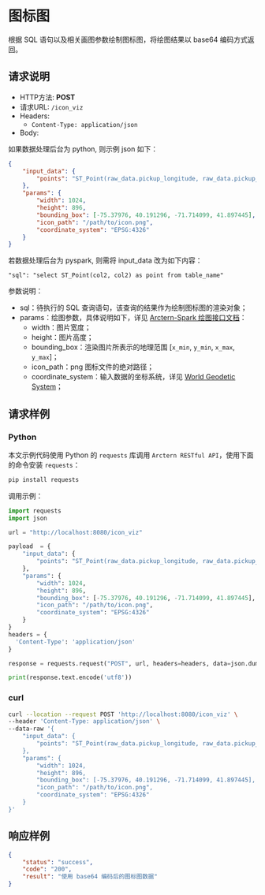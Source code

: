 # 图标图

根据 SQL 语句以及相关画图参数绘制图标图，将绘图结果以 base64 编码方式返回。

## 请求说明

- HTTP方法: **POST**
- 请求URL: `/icon_viz`
- Headers:
    - `Content-Type: application/json`
- Body:

如果数据处理后台为 python, 则示例 json 如下：

```json
{
    "input_data": {
        "points": "ST_Point(raw_data.pickup_longitude, raw_data.pickup_latitude)"
    },
    "params": {
        "width": 1024,
        "height": 896,
        "bounding_box": [-75.37976, 40.191296, -71.714099, 41.897445],
        "icon_path": "/path/to/icon.png",
        "coordinate_system": "EPSG:4326"
    }
}
```

若数据处理后台为 pyspark, 则需将 input_data 改为如下内容：
```
"sql": "select ST_Point(col2, col2) as point from table_name"
```

参数说明：

- sql：待执行的 SQL 查询语句，该查询的结果作为绘制图标图的渲染对象；
- params：绘图参数，具体说明如下，详见 [Arctern-Spark 绘图接口文档](../../../spark/api/render/function/layer/iconviz.md)：
    - width：图片宽度；
    - height：图片高度；
    - bounding_box：渲染图片所表示的地理范围 [`x_min`, `y_min`, `x_max`, `y_max`]；
    - icon_path：png 图标文件的绝对路径；
    - coordinate_system：输入数据的坐标系统，详见 [World Geodetic System](https://en.wikipedia.org/wiki/World_Geodetic_System)；

## 请求样例

### Python

本文示例代码使用 Python 的 `requests` 库调用 `Arctern RESTful API`，使用下面的命令安装 `requests`：

```bash
pip install requests
```

调用示例：

```python
import requests
import json

url = "http://localhost:8080/icon_viz"

payload  = {
    "input_data": {
        "points": "ST_Point(raw_data.pickup_longitude, raw_data.pickup_latitude)"
    },
    "params": {
        "width": 1024,
        "height": 896,
        "bounding_box": [-75.37976, 40.191296, -71.714099, 41.897445],
        "icon_path": "/path/to/icon.png",
        "coordinate_system": "EPSG:4326"
    }
}
headers = {
  'Content-Type': 'application/json'
}

response = requests.request("POST", url, headers=headers, data=json.dumps(payload))

print(response.text.encode('utf8'))
```

### curl

```bash
curl --location --request POST 'http://localhost:8080/icon_viz' \
--header 'Content-Type: application/json' \
--data-raw '{
    "input_data": {
        "points": "ST_Point(raw_data.pickup_longitude, raw_data.pickup_latitude)"
    },
    "params": {
        "width": 1024,
        "height": 896,
        "bounding_box": [-75.37976, 40.191296, -71.714099, 41.897445],
        "icon_path": "/path/to/icon.png",
        "coordinate_system": "EPSG:4326"
    }
}'
```

## 响应样例

```json
{
    "status": "success",
    "code": "200",
    "result": "使用 base64 编码后的图标图数据"
}
```
